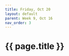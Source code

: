 ```yaml
---
title: Friday, Oct 20
layout: default
parent: Week 9, Oct 16
nav_order: 3
---
```


# {{ page.title }}

<!--
[Lecture repo Friday 10/20](https://github.com/bsu-cs-jb/lecture-10-20-fri)
-->
